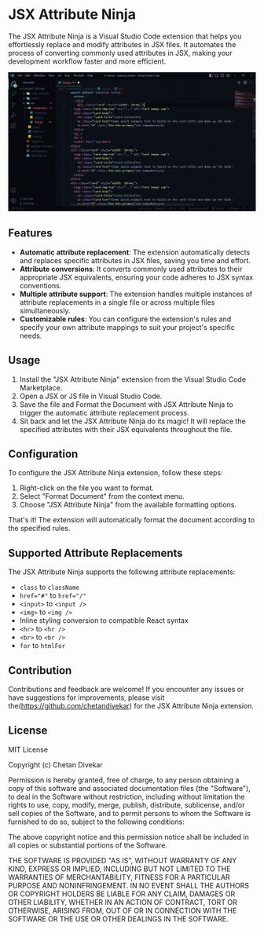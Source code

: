 # JSX Attribute Ninja

The JSX Attribute Ninja is a Visual Studio Code extension that helps you effortlessly replace and modify attributes in JSX files. It automates the process of converting commonly used attributes in JSX, making your development workflow faster and more efficient.

![Alt Text](./Untitled.gif)

## Features

- **Automatic attribute replacement**: The extension automatically detects and replaces specific attributes in JSX files, saving you time and effort.
- **Attribute conversions**: It converts commonly used attributes to their appropriate JSX equivalents, ensuring your code adheres to JSX syntax conventions.
- **Multiple attribute support**: The extension handles multiple instances of attribute replacements in a single file or across multiple files simultaneously.
- **Customizable rules**: You can configure the extension's rules and specify your own attribute mappings to suit your project's specific needs.

## Usage

1. Install the "JSX Attribute Ninja" extension from the Visual Studio Code Marketplace.
2. Open a JSX or JS file in Visual Studio Code.
3. Save the file and Format the Document with JSX Attribute Ninja to trigger the automatic attribute replacement process.
4. Sit back and let the JSX Attribute Ninja do its magic! It will replace the specified attributes with their JSX equivalents throughout the file.

## Configuration

To configure the JSX Attribute Ninja extension, follow these steps:

1. Right-click on the file you want to format.
2. Select "Format Document" from the context menu.
3. Choose "JSX Attribute Ninja" from the available formatting options.

That's it! The extension will automatically format the document according to the specified rules.

## Supported Attribute Replacements

The JSX Attribute Ninja supports the following attribute replacements:

- `class` to `className`
- `href="#"` to `href="/"`
- `<input>` to `<input />`
- `<img>` to `<img />`
- Inline styling conversion to compatible React syntax
- `<hr>` to `<hr />`
- `<br>` to `<br />`
- `for` to `htmlFor`

## Contribution

Contributions and feedback are welcome! If you encounter any issues or have suggestions for improvements, please visit the(https://github.com/chetandivekar) for the JSX Attribute Ninja extension.

## License

MIT License

Copyright (c) Chetan Divekar

Permission is hereby granted, free of charge, to any person obtaining a copy of this software and associated documentation files (the "Software"), to deal in the Software without restriction, including without limitation the rights to use, copy, modify, merge, publish, distribute, sublicense, and/or sell copies of the Software, and to permit persons to whom the Software is furnished to do so, subject to the following conditions:

The above copyright notice and this permission notice shall be included in all copies or substantial portions of the Software.

THE SOFTWARE IS PROVIDED "AS IS", WITHOUT WARRANTY OF ANY KIND, EXPRESS OR IMPLIED, INCLUDING BUT NOT LIMITED TO THE WARRANTIES OF MERCHANTABILITY, FITNESS FOR A PARTICULAR PURPOSE AND NONINFRINGEMENT. IN NO EVENT SHALL THE AUTHORS OR COPYRIGHT HOLDERS BE LIABLE FOR ANY CLAIM, DAMAGES OR OTHER LIABILITY, WHETHER IN AN ACTION OF CONTRACT, TORT OR OTHERWISE, ARISING FROM, OUT OF OR IN CONNECTION WITH THE SOFTWARE OR THE USE OR OTHER DEALINGS IN THE SOFTWARE.
